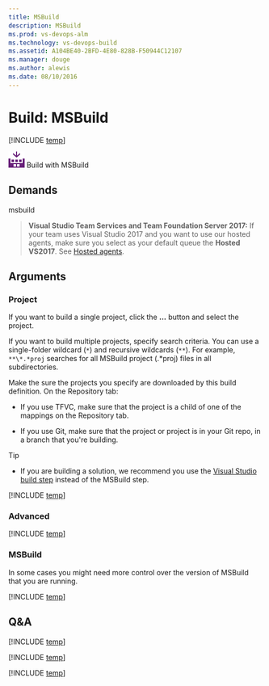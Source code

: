 ```yaml
---
title: MSBuild
description: MSBuild
ms.prod: vs-devops-alm
ms.technology: vs-devops-build
ms.assetid: A104BE40-2BFD-4E80-828B-F50944C12107
ms.manager: douge
ms.author: alewis
ms.date: 08/10/2016
---
```


# Build: MSBuild

[!INCLUDE [temp](../../_shared/version-tfs-2015-rtm.md)]

![](_img/msbuild.png) Build with MSBuild

## Demands

msbuild

> **Visual Studio Team Services and Team Foundation Server 2017:** If your team uses Visual Studio 2017 and you want to use our hosted agents, make sure you select as your default queue the **Hosted VS2017**. See [Hosted agents](../../concepts/agents/hosted.md).

## Arguments

### Project

If you want to build a single project, click the <strong>...</strong> button and select the project.

If you want to build multiple projects, specify search criteria. You can use a single-folder wildcard (```*```) and recursive wildcards (```**```). For example, ```**\*.*proj``` searches for all MSBuild project (.&#42;proj) files in all subdirectories.

Make the sure the projects you specify are downloaded by this build definition. On the Repository tab:

* If you use TFVC, make sure that the  project is a child of one of the mappings on the Repository tab. 

* If you use Git, make sure that the project or project is in your Git repo, in a branch that you're building.

> [!TIP]
>
> * If you are building a solution, we recommend you use the [Visual Studio build step](visual-studio-build.md) instead of the MSBuild step.

[!INCLUDE [temp](../_shared/msbuild_args.md)]

### Advanced

[!INCLUDE [temp](../_shared/msbuild_record_project_details_arg.md)]

### MSBuild

In some cases you might need more control over the version of MSBuild that you are running.

[!INCLUDE [temp](../_shared/control-options-arguments.md)]

## Q&A
<!-- BEGINSECTION class="md-qanda" -->

[!INCLUDE [temp](../_shared/msbuild_qa.md)]

[!INCLUDE [temp](../../_shared/qa-agents.md)]

[!INCLUDE [temp](../../_shared/qa-versions.md)]

<!-- ENDSECTION -->
